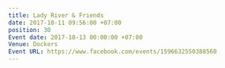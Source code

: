 ```yaml
---
title: Lady River & Friends
date: 2017-10-11 09:56:00 +07:00
position: 30
Event date: 2017-10-13 00:00:00 +07:00
Venue: Dockers
Event URL: https://www.facebook.com/events/1596632550388560
---
```


